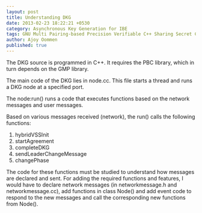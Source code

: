 ```yaml
---
layout: post
title: Understanding DKG
date: 2013-02-23 18:22:21 +0530
category: Asynchronous Key Generation for IBE
tags: GNU Multi Pairing-based Precision Verifiable C++ Sharing Secret Cryptography Library Key Generation Distributed
author: Ajoy Oommen
published: true
---
```

The DKG source is programmed in C++. It requires the PBC library, which in turn depends on the GMP library.

The main code of the DKG lies in node.cc. This file starts a thread and runs a DKG node at a specified port.

The node:run() runs a code that executes functions based on the network messages and user messages.

Based on various messages received (network), the run() calls the following functions:

1. hybridVSSInit
2. startAgreement
3. completeDKG
4. sendLeaderChangeMessage
5. changePhase

The code for these functions must be studied to understand how messages are declared and sent. For adding the required functions and features, I would have to declare network messages (in networkmessage.h and networkmessage.cc), add functions in class Node() and add event code to respond to the new messages and call the corresponding new functions from Node().